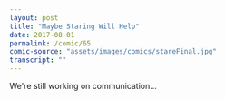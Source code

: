 ```yaml
---
layout: post
title: "Maybe Staring Will Help"
date: 2017-08-01
permalink: /comic/65
comic-source: "assets/images/comics/stareFinal.jpg"
transcript: ""
---
```


We're still working on communication...
